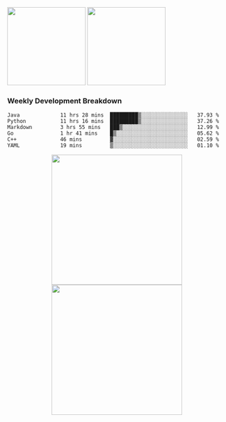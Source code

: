 <div>
  <img src = "https://github-readme-stats.vercel.app/api/top-langs/?username=Okabe-Rintarou-0&layout=compact&langs_count=8&hide=TeX,Makefile,CMake,Perl,Shell&theme=dracula" height="180px" />
  
  <img src = "https://github-readme-stats.vercel.app/api?username=Okabe-Rintarou-0&show_icons=true&theme=dracula" height="180px" />
  
</div>

### Weekly Development Breakdown
<!--START_SECTION:waka-->

```text
Java             11 hrs 28 mins  █████████▒░░░░░░░░░░░░░░░   37.93 %
Python           11 hrs 16 mins  █████████▒░░░░░░░░░░░░░░░   37.26 %
Markdown         3 hrs 55 mins   ███▒░░░░░░░░░░░░░░░░░░░░░   12.99 %
Go               1 hr 41 mins    █▒░░░░░░░░░░░░░░░░░░░░░░░   05.62 %
C++              46 mins         ▓░░░░░░░░░░░░░░░░░░░░░░░░   02.59 %
YAML             19 mins         ▒░░░░░░░░░░░░░░░░░░░░░░░░   01.10 %
```

<!--END_SECTION:waka-->

<p align="center">
    <img src="https://wakatime.com/share/@c0fc2eae-3121-4f9e-8064-2a0f57352f62/e973be70-27aa-421b-88f5-96824ac76947.svg" height="300em"/>
    <img src="https://wakatime.com/share/@c0fc2eae-3121-4f9e-8064-2a0f57352f62/602e3ec4-11ce-4368-87bc-684fd89aaebb.svg" height="300em"/>
</p>


